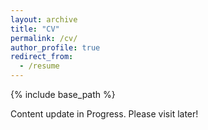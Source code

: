 ```yaml
---
layout: archive
title: "CV"
permalink: /cv/
author_profile: true
redirect_from:
  - /resume
---
```


{% include base_path %}

Content update in Progress. Please visit later!
  
  

  
